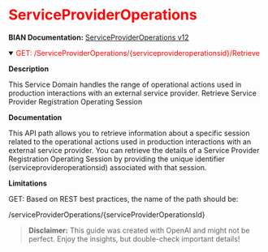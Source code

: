 <h1 style='color:red;'>ServiceProviderOperations</h1>

**BIAN Documentation:** [ServiceProviderOperations v12](https://app.swaggerhub.com/apis/BIAN-3/ServiceProviderOperations/12.0.0)

<details open>
  <summary><span style='color:red;'>GET: /ServiceProviderOperations/{serviceprovideroperationsid}/Retrieve</span></summary>

  **Description**

  This Service Domain handles the range of operational actions used in production interactions with an external service provider. Retrieve Service Provider Registration Operating Session

  **Documentation**

  This API path allows you to retrieve information about a specific session related to the operational actions used in production interactions with an external service provider. You can retrieve the details of a Service Provider Registration Operating Session by providing the unique identifier (serviceprovideroperationsid) associated with that session.

  **Limitations**

  GET: Based on REST best practices, the name of the path should be:

/serviceProviderOperations/{serviceProviderOperationsId}

</details>

> **Disclaimer:** This guide was created with OpenAI and might not be perfect. Enjoy the insights, but double-check important details!
